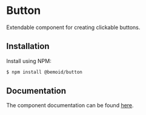 # Button

Extendable component for creating clickable buttons.

## Installation

Install using NPM:

```bash
$ npm install @bemoid/button
```

## Documentation

The component documentation can be found [here](//bemoid.org/docs/button).
